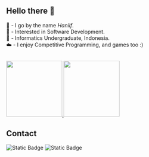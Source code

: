 <!--
**haniifac/haniifac** is a ✨ _special_ ✨ repository because its `README.md` (this file) appears on your GitHub profile.
-->
## Hello there :wave:

:wave: \- I go by the name *Haniif*. <br>
:rocket: \- Interested in Software Development. <br>
:school: \- Informatics Undergraduate, Indonesia. <br>
:cloud: \- I enjoy Competitive Programming, and games too :) <br>

## 

<p align="left">
<a href="https://github.com/haniifac">
  <img height="150em" src="https://github-readme-stats-eight-theta.vercel.app/api?username=haniifac&show_icons=true&theme=algolia&include_all_commits=true&count_private=true"/>
  <img height="150em" src="https://github-readme-stats-eight-theta.vercel.app/api/top-langs/?username=haniifac&layout=compact&langs_count=8&theme=algolia"/>
</a>
</p>

## Contact

![Static Badge](https://img.shields.io/badge/haniifac-white?style=for-the-badge&logo=inspire&logoColor=blue&color=white&link=https%3A%2F%2Fwww.linkedin.com%2Fin%2Fhaniifcandraputra%2F) ![Static Badge](https://img.shields.io/badge/haniifac-white?style=for-the-badge&logo=instagram&logoColor=pink&color=blue&link=https%3A%2F%2Fwww.instagram.com%2Fhaniifac%2F)

